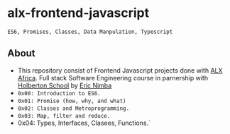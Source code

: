 # alx-frontend-javascript
`ES6, Promises, Classes, Data Manpulation, Typescript`
## About
* This repository consist of Frontend Javascript projects done with [ALX Africa](https://www.alxafrica.com/). Full stack Software Engineering course in parnership with [Holberton School](https://www.holbertonschool.com/) by [Eric Nimba](https://github.com/nimba005)
* `0x00: Introduction to ES6.`
* `0x01: Promise (how, why, and what)`
* `0x02: Classes and Metroprogramming.`
* `0x03: Map, filter and reduce.`
* 0x04: Types, Interfaces, Clasees, Functions.`